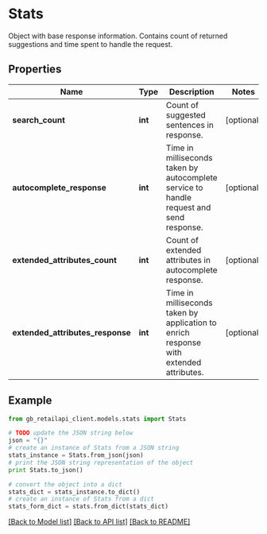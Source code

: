 # Stats

Object with base response information. Contains count of returned suggestions and time spent to handle the request.

## Properties
Name | Type | Description | Notes
------------ | ------------- | ------------- | -------------
**search_count** | **int** | Count of suggested sentences in response. | [optional] 
**autocomplete_response** | **int** | Time in milliseconds taken by autocomplete service to handle request and send response. | [optional] 
**extended_attributes_count** | **int** | Count of extended attributes in autocomplete response. | [optional] 
**extended_attributes_response** | **int** | Time in milliseconds taken by application to enrich response with extended attributes. | [optional] 

## Example

```python
from gb_retailapi_client.models.stats import Stats

# TODO update the JSON string below
json = "{}"
# create an instance of Stats from a JSON string
stats_instance = Stats.from_json(json)
# print the JSON string representation of the object
print Stats.to_json()

# convert the object into a dict
stats_dict = stats_instance.to_dict()
# create an instance of Stats from a dict
stats_form_dict = stats.from_dict(stats_dict)
```
[[Back to Model list]](../README.md#documentation-for-models) [[Back to API list]](../README.md#documentation-for-api-endpoints) [[Back to README]](../README.md)


